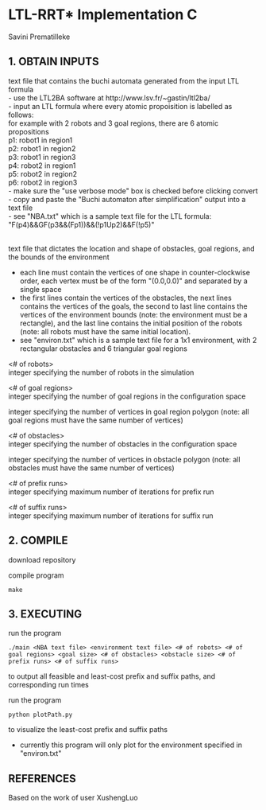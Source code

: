 # LTL-RRT* Implementation C
Savini Prematilleke

## 1. OBTAIN INPUTS 
<NBA text file>  
text file that contains the buchi automata generated from the input LTL formula<br/>
- use the LTL2BA software at http://www.lsv.fr/~gastin/ltl2ba/ <br/>  
- input an LTL formula where every atomic propoisition is labelled as follows:<br/>  
  for example with 2 robots and 3 goal regions, there are 6 atomic propositions <br/> 
  p1: robot1 in region1  <br/>
  p2: robot1 in region2   <br/>
  p3: robot1 in region3  <br/>
  p4: robot2 in region1  <br/>
  p5: robot2 in region2  <br/>
  p6: robot2 in region3  <br/>
- make sure the "use verbose mode" box is checked before clicking convert  <br/>
- copy and paste the "Buchi automaton after simplification" output into a text file <br/> 
- see "NBA.txt" which is a sample text file for the LTL formula:  <br/>
  "F(p4)&&GF(p3&&(Fp1))&&(!p1Up2)&&F(!p5)"  <br/>

<environment text file>   <br/>
text file that dictates the location and shape of obstacles, goal regions, and the bounds of the environment  <br/>
- each line must contain the vertices of one shape in counter-clockwise order, each vertex 
  must be of the form "(0.0,0.0)" and separated by a single space  <br/>
- the first lines contain the vertices of the obstacles, the next lines contains the 
  vertices of the goals, the second to last line contains the vertices of the environment 
  bounds (note: the environment must be a rectangle), and the last line contains the 
  initial position of the robots (note: all robots must have the same initial location).   <br/>
- see "environ.txt" which is a sample text file for a 1x1 environment, with 2 rectangular 
  obstacles and 6 triangular goal regions  <br/>

<# of robots>  
integer specifying the number of robots in the simulation  

<# of goal regions>  
integer specifying the number of goal regions in the configuration space  

<goal size>   
integer specifying the number of vertices in goal region polygon (note: all goal regions 
must have the same number of vertices)  

<# of obstacles>   
integer specifying the number of obstacles in the configuration space  

<obstacle size>  
integer specifying the number of vertices in obstacle polygon (note: all obstacles must 
have the same number of vertices)  

<# of prefix runs>   
integer specifying maximum number of iterations for prefix run  

<# of suffix runs>  
integer specifying maximum number of iterations for suffix run  

## 2. COMPILE
download repository  

compile program
~~~~
make
~~~~

## 3. EXECUTING 
run the program
~~~~
./main <NBA text file> <environment text file> <# of robots> <# of goal regions> <goal size> <# of obstacles> <obstacle size> <# of prefix runs> <# of suffix runs>
~~~~
to output all feasible and least-cost prefix and suffix paths, and corresponding run times

run the program
~~~~
python plotPath.py
~~~~
to visualize the least-cost prefix and suffix paths
- currently this program will only plot for the environment specified in "environ.txt"

## REFERENCES 
Based on the work of user XushengLuo
